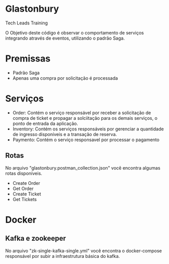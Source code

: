 # Glastonbury
Tech Leads Training

O Objetivo deste código é observar o comportamento de serviços integrando através de eventos,
utilizando o padrão Saga. 

# Premissas

- Padrão Saga
- Apenas uma compra por solicitação é processada 

# Serviços
- Order: Contém o serviço responsável por receber a solicitação de compra de ticket e propagar a solciitação para os demais serviços, o ponto de entrada da aplicação.
- Inventory: Contém os serviços responsáveis por gerenciar a quantidade de ingresso disponíveis e a transação de reserva.
- Paymento: Contém o serviço responsavel por processar o pagamento

## Rotas
No arquivo "glastonbury.postman_collection.json" você encontra algumas rotas disponíveis.

- Create Order
- Get Order
- Create Ticket
- Get Tickets

# Docker
## Kafka e zookeeper
No arquivo "zk-single-kafka-single.yml" você encontra o docker-compose responsável por subir 
a infraestrutura básica do kafka.